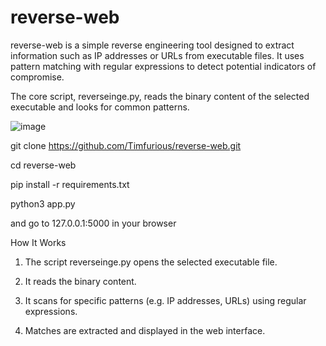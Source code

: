 # reverse-web

reverse-web is a simple reverse engineering tool designed to extract information such as IP addresses or URLs from executable files.
It uses pattern matching with regular expressions to detect potential indicators of compromise.

The core script, reverseinge.py, reads the binary content of the selected executable and looks for common patterns.

![image](https://github.com/user-attachments/assets/e7dab5b8-fa0e-4dd5-ad7a-3abcfbaf4a0f)

git clone https://github.com/Timfurious/reverse-web.git

cd reverse-web

pip install -r requirements.txt

python3 app.py

and go to 127.0.0.1:5000 in your browser

How It Works

1. The script reverseinge.py opens the selected executable file.

2. It reads the binary content.

3. It scans for specific patterns (e.g. IP addresses, URLs) using regular expressions.

4. Matches are extracted and displayed in the web interface.
